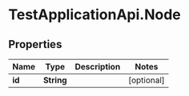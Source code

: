 # TestApplicationApi.Node

## Properties
Name | Type | Description | Notes
------------ | ------------- | ------------- | -------------
**id** | **String** |  | [optional] 


